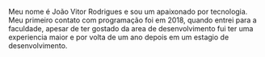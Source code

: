Meu nome é João Vitor Rodrigues e  sou um apaixonado por tecnologia. Meu primeiro contato com programação foi em 2018, quando entrei para a faculdade, apesar de ter gostado da area de desenvolvimento fui ter uma experiencia maior e por volta de um ano depois em um estagio de desenvolvimento.
